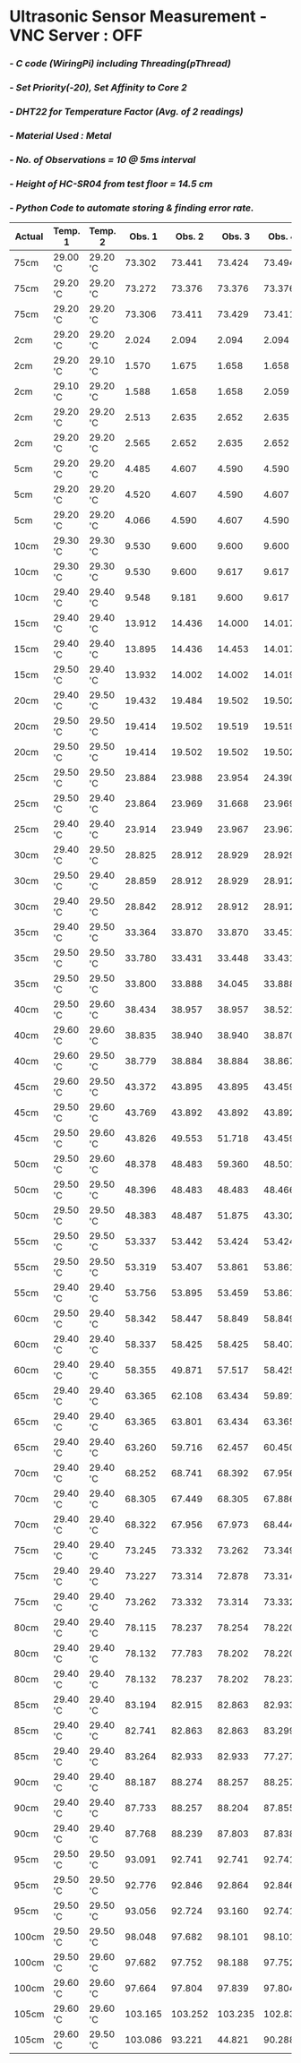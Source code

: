 # **Ultrasonic Sensor Measurement - VNC Server : OFF**
### *- C code (WiringPi) including Threading(pThread)*
### *- Set Priority(-20), Set Affinity to Core 2*
### *- DHT22 for Temperature Factor (Avg. of 2 readings)*
### *- Material Used : Metal*
### *- No. of Observations = 10 @ 5ms interval*
### *- Height of HC-SR04 from test floor = 14.5 cm*
### *- Python Code to automate storing & finding error rate.*

Actual | Temp. 1 | Temp. 2 | Obs. 1 | Obs. 2 | Obs. 3 | Obs. 4 | Obs. 5 | Obs. 6 | Obs. 7 | Obs. 8 | Obs. 9 | Obs. 10 | Repeat Value | Error Rate
---- | ---- | ---- | ---- | ---- | ---- | ---- | ---- | ---- | ---- | ---- | ---- | ---- | ---- | ----
 75cm | 29.00 'C | 29.20 'C | 73.302 | 73.441 | 73.424 | 73.494 | 73.441 | 73.424 | 73.441 | 73.389 | 73.441 | 73.808 | 73.441 | -1.559 
 75cm | 29.20 'C | 29.20 'C | 73.272 | 73.376 | 73.376 | 73.376 | 73.376 | 73.743 | 73.376 | 73.376 | 73.376 | 73.376 | 73.376 | -1.624 
 75cm | 29.20 'C | 29.20 'C | 73.306 | 73.411 | 73.429 | 73.411 | 73.429 | 73.830 | 73.411 | 73.429 | 73.429 | 73.429 | 73.428 | -1.572 
 2cm | 29.20 'C | 29.20 'C | 2.024 | 2.094 | 2.094 | 2.094 | 2.111 | 2.077 | 2.077 | 2.094 | 2.094 | 2.094 | 2.093 | 0.093 
 2cm | 29.20 'C | 29.10 'C | 1.570 | 1.675 | 1.658 | 1.658 | 1.675 | 1.675 | 1.658 | 1.675 | 1.658 | 1.675 | 1.675 | -0.325 
 2cm | 29.10 'C | 29.20 'C | 1.588 | 1.658 | 1.658 | 2.059 | 1.658 | 1.658 | 1.658 | 1.675 | 1.658 | 1.675 | 1.657 | -0.343 
 2cm | 29.20 'C | 29.20 'C | 2.513 | 2.635 | 2.652 | 2.635 | 2.652 | 2.635 | 2.635 | 2.652 | 2.635 | 2.635 | 2.634 | 0.634 
 2cm | 29.20 'C | 29.20 'C | 2.565 | 2.652 | 2.635 | 2.652 | 2.635 | 2.635 | 2.617 | 2.635 | 2.635 | 2.635 | 2.634 | 0.634 
 5cm | 29.20 'C | 29.20 'C | 4.485 | 4.607 | 4.590 | 4.590 | 4.590 | 4.590 | 4.590 | 4.590 | 4.590 | 4.590 | 4.589 | -0.411 
 5cm | 29.20 'C | 29.20 'C | 4.520 | 4.607 | 4.590 | 4.607 | 4.590 | 4.607 | 4.607 | 4.590 | 4.607 | 4.590 | 4.607 | -0.393 
 5cm | 29.20 'C | 29.20 'C | 4.066 | 4.590 | 4.607 | 4.590 | 4.607 | 4.607 | 4.590 | 4.590 | 4.607 | 4.590 | 4.589 | -0.411 
 10cm | 29.30 'C | 29.30 'C | 9.530 | 9.600 | 9.600 | 9.600 | 9.617 | 9.582 | 9.600 | 9.600 | 9.617 | 9.617 | 9.599 | -0.401 
 10cm | 29.30 'C | 29.30 'C | 9.530 | 9.600 | 9.617 | 9.617 | 9.600 | 9.600 | 9.600 | 9.600 | 9.617 | 9.600 | 9.599 | -0.401 
 10cm | 29.40 'C | 29.40 'C | 9.548 | 9.181 | 9.600 | 9.617 | 9.181 | 9.600 | 9.600 | 9.600 | 9.617 | 9.600 | 9.599 | -0.401 
 15cm | 29.40 'C | 29.40 'C | 13.912 | 14.436 | 14.000 | 14.017 | 14.436 | 14.017 | 14.436 | 14.436 | 14.436 | 14.017 | 14.435 | -0.565 
 15cm | 29.40 'C | 29.40 'C | 13.895 | 14.436 | 14.453 | 14.017 | 14.000 | 14.436 | 14.017 | 14.017 | 14.017 | 14.000 | 14.017 | -0.983 
 15cm | 29.50 'C | 29.40 'C | 13.932 | 14.002 | 14.002 | 14.019 | 14.002 | 14.019 | 14.002 | 14.002 | 14.019 | 14.002 | 14.001 | -0.999 
 20cm | 29.40 'C | 29.50 'C | 19.432 | 19.484 | 19.502 | 19.502 | 19.502 | 19.502 | 19.519 | 19.502 | 19.519 | 19.519 | 19.501 | -0.499 
 20cm | 29.50 'C | 29.50 'C | 19.414 | 19.502 | 19.519 | 19.519 | 19.519 | 19.502 | 19.519 | 19.519 | 19.519 | 19.519 | 19.518 | -0.482 
 20cm | 29.50 'C | 29.50 'C | 19.414 | 19.502 | 19.502 | 19.502 | 19.519 | 19.502 | 19.502 | 19.502 | 19.502 | 19.502 | 19.501 | -0.499 
 25cm | 29.50 'C | 29.50 'C | 23.884 | 23.988 | 23.954 | 24.390 | 24.442 | 23.971 | 23.971 | 24.460 | 24.460 | 23.971 | 23.971 | -1.029 
 25cm | 29.50 'C | 29.40 'C | 23.864 | 23.969 | 31.668 | 23.969 | 23.969 | 23.969 | 23.969 | 23.969 | 23.969 | 23.969 | 23.968 | -1.032 
 25cm | 29.40 'C | 29.40 'C | 23.914 | 23.949 | 23.967 | 23.967 | 23.967 | 23.967 | 23.967 | 22.466 | 23.967 | 23.967 | 23.966 | -1.034 
 30cm | 29.40 'C | 29.50 'C | 28.825 | 28.912 | 28.929 | 28.929 | 28.912 | 28.912 | 28.912 | 28.929 | 28.912 | 28.912 | 28.911 | -1.089 
 30cm | 29.50 'C | 29.40 'C | 28.859 | 28.912 | 28.929 | 28.912 | 28.929 | 28.912 | 28.825 | 28.929 | 28.929 | 28.912 | 28.911 | -1.089 
 30cm | 29.40 'C | 29.50 'C | 28.842 | 28.912 | 28.912 | 28.912 | 28.912 | 28.912 | 28.912 | 28.912 | 28.929 | 28.912 | 28.911 | -1.089 
 35cm | 29.40 'C | 29.50 'C | 33.364 | 33.870 | 33.870 | 33.451 | 33.853 | 33.870 | 33.853 | 33.870 | 33.870 | 33.434 | 33.870 | -1.130 
 35cm | 29.50 'C | 29.50 'C | 33.780 | 33.431 | 33.448 | 33.431 | 33.413 | 33.867 | 33.448 | 33.431 | 33.431 | 33.413 | 33.430 | -1.570 
 35cm | 29.50 'C | 29.50 'C | 33.800 | 33.888 | 34.045 | 33.888 | 33.434 | 33.870 | 33.434 | 33.451 | 33.870 | 33.451 | 33.887 | -1.113 
 40cm | 29.50 'C | 29.60 'C | 38.434 | 38.957 | 38.957 | 38.521 | 44.440 | 38.940 | 38.503 | 38.521 | 38.521 | 38.521 | 38.520 | -1.480 
 40cm | 29.60 'C | 29.60 'C | 38.835 | 38.940 | 38.940 | 38.870 | 38.923 | 38.940 | 38.503 | 38.940 | 38.957 | 38.957 | 38.939 | -1.061 
 40cm | 29.60 'C | 29.50 'C | 38.779 | 38.884 | 38.884 | 38.867 | 38.937 | 38.849 | 38.937 | 38.884 | 38.884 | 38.884 | 38.884 | -1.116 
 45cm | 29.60 'C | 29.50 'C | 43.372 | 43.895 | 43.895 | 43.459 | 43.476 | 43.476 | 43.913 | 43.913 | 43.895 | 43.459 | 43.895 | -1.105 
 45cm | 29.50 'C | 29.60 'C | 43.769 | 43.892 | 43.892 | 43.892 | 43.874 | 43.839 | 43.892 | 43.892 | 43.909 | 43.822 | 43.891 | -1.109 
 45cm | 29.50 'C | 29.60 'C | 43.826 | 49.553 | 51.718 | 43.459 | 43.459 | 43.895 | 43.895 | 43.895 | 43.895 | 43.459 | 43.895 | -1.105 
 50cm | 29.50 'C | 29.60 'C | 48.378 | 48.483 | 59.360 | 48.501 | 48.483 | 48.466 | 48.920 | 48.902 | 48.902 | 48.902 | 48.902 | -1.098 
 50cm | 29.50 'C | 29.50 'C | 48.396 | 48.483 | 48.483 | 48.466 | 48.885 | 48.466 | 48.885 | 48.448 | 48.902 | 48.448 | 48.483 | -1.517 
 50cm | 29.50 'C | 29.50 'C | 48.383 | 48.487 | 51.875 | 43.302 | 48.906 | 48.470 | 48.453 | 48.453 | 48.435 | 32.756 | 48.452 | -1.548 
 55cm | 29.50 'C | 29.50 'C | 53.337 | 53.442 | 53.424 | 53.424 | 53.424 | 53.424 | 53.843 | 53.843 | 53.843 | 53.861 | 53.424 | -1.576 
 55cm | 29.50 'C | 29.50 'C | 53.319 | 53.407 | 53.861 | 53.861 | 53.843 | 53.442 | 53.424 | 52.132 | 53.424 | 53.424 | 53.424 | -1.576 
 55cm | 29.40 'C | 29.40 'C | 53.756 | 53.895 | 53.459 | 53.861 | 53.861 | 53.913 | 53.843 | 53.861 | 53.424 | 53.337 | 53.860 | -1.140 
 60cm | 29.50 'C | 29.40 'C | 58.342 | 58.447 | 58.849 | 58.849 | 58.849 | 58.377 | 58.360 | 58.377 | 58.360 | 58.412 | 58.848 | -1.152 
 60cm | 29.40 'C | 29.40 'C | 58.337 | 58.425 | 58.425 | 58.407 | 58.425 | 58.425 | 58.425 | 58.442 | 58.844 | 58.407 | 58.424 | -1.576 
 60cm | 29.40 'C | 29.40 'C | 58.355 | 49.871 | 57.517 | 58.425 | 58.425 | 50.046 | 57.569 | 52.559 | 55.440 | 53.973 | 58.424 | -1.576 
 65cm | 29.40 'C | 29.40 'C | 63.365 | 62.108 | 63.434 | 59.891 | 63.016 | 62.998 | 62.998 | 62.946 | 63.016 | 63.016 | 63.015 | -1.985 
 65cm | 29.40 'C | 29.40 'C | 63.365 | 63.801 | 63.434 | 63.365 | 63.382 | 63.365 | 62.946 | 63.365 | 63.365 | 62.946 | 63.364 | -1.636 
 65cm | 29.40 'C | 29.40 'C | 63.260 | 59.716 | 62.457 | 60.450 | 61.165 | 61.479 | 60.746 | 62.195 | 60.083 | 62.457 | 62.456 | -2.544 
 70cm | 29.40 'C | 29.40 'C | 68.252 | 68.741 | 68.392 | 67.956 | 67.903 | 68.392 | 67.903 | 68.392 | 67.973 | 67.938 | 68.391 | -1.609 
 70cm | 29.40 'C | 29.40 'C | 68.305 | 67.449 | 68.305 | 67.886 | 67.956 | 67.956 | 68.776 | 68.322 | 67.886 | 67.956 | 67.955 | -2.045 
 70cm | 29.40 'C | 29.40 'C | 68.322 | 67.956 | 67.973 | 68.444 | 68.811 | 68.898 | 67.956 | 68.793 | 68.811 | 68.811 | 68.810 | -1.190 
 75cm | 29.40 'C | 29.40 'C | 73.245 | 73.332 | 73.262 | 73.349 | 73.332 | 73.280 | 73.349 | 73.332 | 73.297 | 73.349 | 73.331 | -1.669 
 75cm | 29.40 'C | 29.40 'C | 73.227 | 73.314 | 72.878 | 73.314 | 73.314 | 73.314 | 73.332 | 73.332 | 73.768 | 73.314 | 73.314 | -1.686 
 75cm | 29.40 'C | 29.40 'C | 73.262 | 73.332 | 73.314 | 73.332 | 73.768 | 73.314 | 73.332 | 73.768 | 73.314 | 73.332 | 73.331 | -1.669 
 80cm | 29.40 'C | 29.40 'C | 78.115 | 78.237 | 78.254 | 78.220 | 78.237 | 77.801 | 78.220 | 78.202 | 78.237 | 78.220 | 78.236 | -1.764 
 80cm | 29.40 'C | 29.40 'C | 78.132 | 77.783 | 78.202 | 78.220 | 78.220 | 78.220 | 78.272 | 78.202 | 78.237 | 78.220 | 78.219 | -1.781 
 80cm | 29.40 'C | 29.40 'C | 78.132 | 78.237 | 78.202 | 78.237 | 78.202 | 78.289 | 78.237 | 78.202 | 78.289 | 78.289 | 78.236 | -1.764 
 85cm | 29.40 'C | 29.40 'C | 83.194 | 82.915 | 82.863 | 82.933 | 83.299 | 83.299 | 83.299 | 83.352 | 83.282 | 83.317 | 83.299 | -1.701 
 85cm | 29.40 'C | 29.40 'C | 82.741 | 82.863 | 82.863 | 83.299 | 83.299 | 82.863 | 83.282 | 83.352 | 83.317 | 83.334 | 82.862 | -2.138 
 85cm | 29.40 'C | 29.40 'C | 83.264 | 82.933 | 82.933 | 77.277 | 83.352 | 83.334 | 83.352 | 82.933 | 83.282 | 82.915 | 82.932 | -2.068 
 90cm | 29.40 'C | 29.40 'C | 88.187 | 88.274 | 88.257 | 88.257 | 88.257 | 87.890 | 88.274 | 87.838 | 88.257 | 87.890 | 88.256 | -1.744 
 90cm | 29.40 'C | 29.40 'C | 87.733 | 88.257 | 88.204 | 87.855 | 87.820 | 87.838 | 88.239 | 87.785 | 87.820 | 87.838 | 87.820 | -2.180 
 90cm | 29.40 'C | 29.40 'C | 87.768 | 88.239 | 87.803 | 87.838 | 87.820 | 88.257 | 87.838 | 87.838 | 87.838 | 88.239 | 87.837 | -2.163 
 95cm | 29.50 'C | 29.50 'C | 93.091 | 92.741 | 92.741 | 92.741 | 93.178 | 92.724 | 92.741 | 93.160 | 92.741 | 92.741 | 92.741 | -2.259 
 95cm | 29.50 'C | 29.50 'C | 92.776 | 92.846 | 92.864 | 92.846 | 92.899 | 92.864 | 92.846 | 92.864 | 92.864 | 93.283 | 92.863 | -2.137 
 95cm | 29.50 'C | 29.50 'C | 93.056 | 92.724 | 93.160 | 92.741 | 92.724 | 93.160 | 93.143 | 93.265 | 93.160 | 93.160 | 93.160 | -1.840 
 100cm | 29.50 'C | 29.50 'C | 98.048 | 97.682 | 98.101 | 98.101 | 97.752 | 98.118 | 97.699 | 98.118 | 97.769 | 97.734 | 98.100 | -1.900 
 100cm | 29.50 'C | 29.60 'C | 97.682 | 97.752 | 98.188 | 97.752 | 98.171 | 97.734 | 98.118 | 97.699 | 98.188 | 98.188 | 98.188 | -1.812 
 100cm | 29.60 'C | 29.60 'C | 97.664 | 97.804 | 97.839 | 97.804 | 97.804 | 97.821 | 98.171 | 97.752 | 98.206 | 97.752 | 97.803 | -2.197 
 105cm | 29.60 'C | 29.60 'C | 103.165 | 103.252 | 103.235 | 102.833 | 103.252 | 103.252 | 102.833 | 102.833 | 103.270 | 102.903 | 103.252 | -1.748 
 105cm | 29.60 'C | 29.50 'C | 103.086 | 93.221 | 44.821 | 90.288 | 50.024 | 85.172 | 51.787 | 83.932 | 53.010 | 82.605 | 103.085 | -1.915 
 